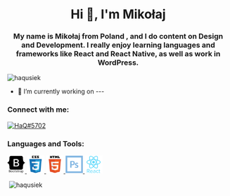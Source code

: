 <h1 align="center">Hi 👋, I'm Mikołaj</h1>
<h3 align="center">My name is Mikołaj from Poland , and I do content on Design and Development. I really enjoy learning languages and frameworks like React and React Native, as well as work in WordPress.</h3>

<p align="left"> <img src="https://komarev.com/ghpvc/?username=haqusiek&label=Profile%20views&color=0e75b6&style=flat" alt="haqusiek" /> </p>

- 🔭 I’m currently working on ---

<h3 align="left">Connect with me:</h3>
<p align="left">
<a href="https://discord.gg/HaQ#5702" target="blank"><img align="center" src="https://raw.githubusercontent.com/rahuldkjain/github-profile-readme-generator/master/src/images/icons/Social/discord.svg" alt="HaQ#5702" height="30" width="40" /></a>
</p>

<h3 align="left">Languages and Tools:</h3>
<p align="left"> <a href="https://getbootstrap.com" target="_blank" rel="noreferrer"> <img src="https://raw.githubusercontent.com/devicons/devicon/master/icons/bootstrap/bootstrap-plain-wordmark.svg" alt="bootstrap" width="40" height="40"/> </a> <a href="https://www.w3schools.com/css/" target="_blank" rel="noreferrer"> <img src="https://raw.githubusercontent.com/devicons/devicon/master/icons/css3/css3-original-wordmark.svg" alt="css3" width="40" height="40"/> </a> <a href="https://www.w3.org/html/" target="_blank" rel="noreferrer"> <img src="https://raw.githubusercontent.com/devicons/devicon/master/icons/html5/html5-original-wordmark.svg" alt="html5" width="40" height="40"/> </a> <a href="https://www.photoshop.com/en" target="_blank" rel="noreferrer"> <img src="https://raw.githubusercontent.com/devicons/devicon/master/icons/photoshop/photoshop-line.svg" alt="photoshop" width="40" height="40"/> </a> <a href="https://reactjs.org/" target="_blank" rel="noreferrer"> <img src="https://raw.githubusercontent.com/devicons/devicon/master/icons/react/react-original-wordmark.svg" alt="react" width="40" height="40"/> </a> </p>

<p>&nbsp;<img align="center" src="https://github-readme-stats.vercel.app/api?username=haqusiek&show_icons=true&locale=en" alt="haqusiek" /></p>
